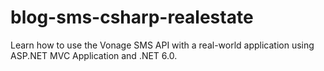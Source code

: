 # blog-sms-csharp-realestate
Learn how to use the Vonage SMS API with a real-world application   using ASP.NET MVC Application and .NET 6.0.
